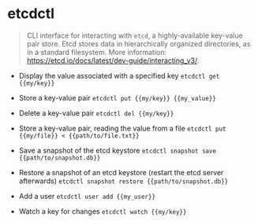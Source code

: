# etcdctl
> CLI interface for interacting with `etcd`, a highly-available key-value pair store.
> Etcd stores data in hierarchically organized directories, as in a standard filesystem.
> More information: <https://etcd.io/docs/latest/dev-guide/interacting_v3/>.

- Display the value associated with a specified key
`etcdctl get {{my/key}}`

- Store a key-value pair
`etcdctl put {{my/key}} {{my_value}}`

- Delete a key-value pair
`etcdctl del {{my/key}}`

- Store a key-value pair, reading the value from a file
`etcdctl put {{my/file}} < {{path/to/file.txt}}`

- Save a snapshot of the etcd keystore
`etcdctl snapshot save {{path/to/snapshot.db}}`

- Restore a snapshot of an etcd keystore (restart the etcd server afterwards)
`etcdctl snapshot restore {{path/to/snapshot.db}}`

- Add a user
`etcdctl user add {{my_user}}`

- Watch a key for changes
`etcdctl watch {{my/key}}`
